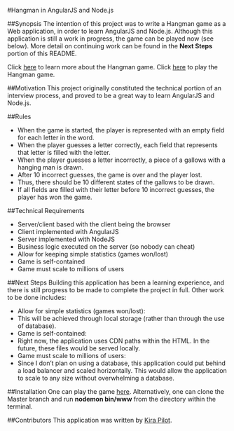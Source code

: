 #Hangman in AngularJS and Node.js

##Synopsis
The intention of this project was to write a Hangman game as a Web application, in order to learn AngularJS and Node.js. Although this application is still a work in progress, the game can be played now (see below). More detail on continuing work can be found in the **Next Steps** portion of this README.

Click [here](https://en.wikipedia.org/wiki/Hangman_(game)) to learn more about the Hangman game.
Click [here](https://pilot-hangman-application.herokuapp.com/) to play the Hangman game.

##Motivation
This project originally constituted the technical portion of an interview process, and proved to be a great way to learn AngularJS and Node.js.

##Rules
* When the game is started, the player is represented with an empty field for each letter in the word.
* When the player guesses a letter correctly, each field that represents that letter is filled with the letter.
* When the player guesses a letter incorrectly, a piece of a gallows with a hanging man is drawn.
* After 10 incorrect guesses, the game is over and the player lost.
* Thus, there should be 10 different states of the gallows to be drawn.
* If all fields are filled with their letter before 10 incorrect guesses, the player
has won the game.

##Technical Requirements
* Server/client based with the client being the browser
* Client implemented with AngularJS
* Server implemented with NodeJS
* Business logic executed on the server (so nobody can cheat)
* Allow for keeping simple statistics (games won/lost)
* Game is self-contained
* Game must scale to millions of users

##Next Steps
Building this application has been a learning experience, and there is still progress to be made to complete the project in full. Other work to be done includes:
* Allow for simple statistics (games won/lost): 
 * This will be achieved through local storage (rather than through the use of database).
* Game is self-contained: 
 * Right now, the application uses CDN paths within the HTML. In the future, these files would be served locally.
* Game must scale to millions of users: 
 * Since I don’t plan on using a database, this application could put behind a load balancer and scaled horizontally. This would allow the application to scale to any size without overwhelming a database.

##Installation
One can play the game [here](https://pilot-hangman-application.herokuapp.com/).
Alternatively, one can clone the Master branch and run **nodemon bin/www** from the directory within the terminal.

##Contributors
This application was written by [Kira Pilot](https://www.linkedin.com/in/kira-pilot-30b4a173).


